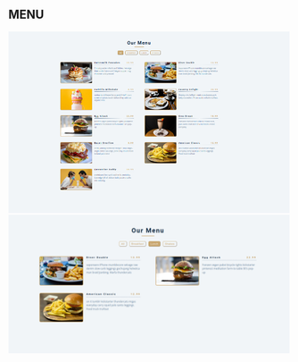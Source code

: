 ## MENU

![Design preview for the page coding challenge](./images/Screenshot%20from%202024-05-24%2009-10-47.png)
![Design preview for the page coding challenge](./images/Screenshot%20from%202024-05-24%2009-11-23.png)